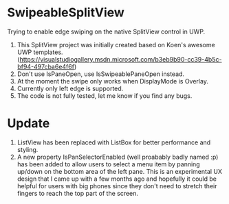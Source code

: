# SwipeableSplitView
Trying to enable edge swiping on the native SplitView control in UWP.

1. This SplitView project was initially created based on Koen's awesome UWP templates. (https://visualstudiogallery.msdn.microsoft.com/b3eb9b90-cc39-4b5c-bf94-497cba6e4f6f)
2. Don't use IsPaneOpen, use IsSwipeablePaneOpen instead.
3. At the moment the swipe only works when DisplayMode is Overlay.
4. Currently only left edge is supported.
5. The code is not fully tested, let me know if you find any bugs.

# Update
1. ListView has been replaced with ListBox for better performance and styling.
2. A new property IsPanSelectorEnabled (well proabably badly named :p) has been added to allow users to select a menu item by panning up/down on the bottom area of the left pane. This is an experimental UX design that I came up with a few months ago and hopefully it could be helpful for users with big phones since they don't need to stretch their fingers to reach the top part of the screen.
